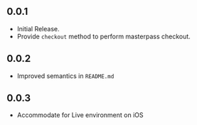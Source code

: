 ## 0.0.1

* Initial Release.
* Provide ```checkout``` method to perform masterpass checkout.

## 0.0.2

* Improved semantics in `README.md`

## 0.0.3

* Accommodate for Live environment on iOS